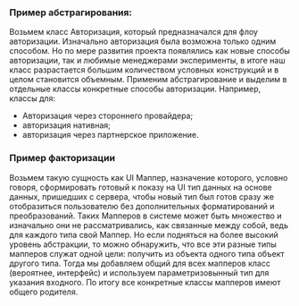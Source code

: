 ### Пример абстрагирования:
Возьмем класс Авторизация, который предназначался для флоу авторизации. Изначально авторизация была возможна только одним способом.
Но по мере развития проекта появлялись как новые способы авторизации, так и любимые менеджерами эксперименты, в итоге наш класс разрастается большим количеством условных конструкций и в целом становится объемным.
Применим абстрагирование и выделим в отдельные классы конкретные способы авторизации. Например, классы для:
- Авторизация через стороннего провайдера; 
- авторизация нативная; 
- авторизация через партнерское приложение.

### Пример факторизации

Возьмем такую сущность как UI Маппер, назначение которого, условно говоря, сформировать готовый к показу на UI тип данных на основе данных, пришедших с сервера, чтобы новый тип был готов сразу же отобразиться пользователю без дополнительных форматирований и преобразований.
Таких Мапперов в системе может быть множество и изначально они не рассматривались, как связанные между собой, ведь для каждого типа свой Маппер.
Но если подняться на более высокий уровень абстракции, то можно обнаружить, что все эти разные типы мапперов служат одной цели: получить из объекта одного типа объект другого типа. 
Тогда мы добавляем общий для всех мапперов класс (вероятнее, интерфейс) и используем параметризовынный тип для указания входного. По итогу все конкретные классы мапперов имеют общего родителя. 